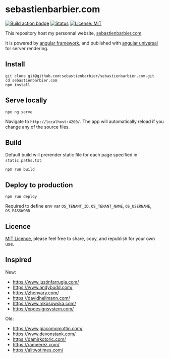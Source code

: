 # sebastienbarbier.com

[![Build action badge](https://github.com/sebastienbarbier/sebastienbarbier.com/actions/workflows/build.yml/badge.svg?branch=main)](https://github.com/sebastienbarbier/sebastienbarbier.com/actions/) [![Status](https://status.sebastienbarbier.com/badge.svg)](https://status.sebastienbarbier.com) [![License: MIT](https://img.shields.io/badge/License-MIT-green.svg)](https://github.com/sebastienbarbier/sebastienbarbier.com/blob/main/LICENCE)

This repository host my personnal website, [sebastienbarbier.com](https://sebastienbarbier.com).

It is powered by [angular framework](https://angular.io), and published with [angular universal](https://github.com/angular/universal) for server rendering.

## Install

```
git clone git@github.com:sebastienbarbier/sebastienbarbier.com.git
cd sebastienbarbier.com
npm install
```

## Serve locally

```
npx ng serve
```

Navigate to `http://localhost:4200/`. The app will automatically reload if you change any of the source files.

## Build

Default build will prerender static file for each page specified in `static.paths.txt`.

```
npm run build
```

## Deploy to production

```
npm run deploy
```

Required to define env var `OS_TENANT_ID`, `OS_TENANT_NAME`, `OS_USERNAME`, `OS_PASSWORD`

## Licence

[MIT Licence](https://opensource.org/licenses/MIT), please feel free to share, copy, and republish for your own use.

## Inspired

New:
- https://www.justinfarrugia.com/
- https://www.andybudd.com/
- https://zhenyary.com/
- https://davidhellmann.com/
- https://www.mkosowska.com/
- https://xpdesignsystem.com/

Old:
- https://www.giacomomottin.com/  
- https://www.devonstank.com/  
- https://damirkotoric.com/  
- https://rameerez.com/
- https://alitwotimes.com/
